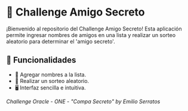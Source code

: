 # 🎉 Challenge Amigo Secreto

¡Bienvenido al repositorio del Challenge Amigo Secreto! Esta aplicación permite ingresar nombres de amigos en una lista y realizar un sorteo aleatorio para determinar el 'amigo secreto'.

## 🚀 Funcionalidades

- 📌 Agregar nombres a la lista.
- 🎲 Realizar un sorteo aleatorio.
- 🖥️ Interfaz sencilla e intuitiva.

<em> Challenge Oracle - ONE - "Compa Secreto" by Emilio Serratos </em>

